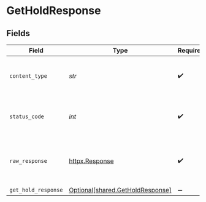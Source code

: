 # GetHoldResponse


## Fields

| Field                                                                      | Type                                                                       | Required                                                                   | Description                                                                |
| -------------------------------------------------------------------------- | -------------------------------------------------------------------------- | -------------------------------------------------------------------------- | -------------------------------------------------------------------------- |
| `content_type`                                                             | *str*                                                                      | :heavy_check_mark:                                                         | HTTP response content type for this operation                              |
| `status_code`                                                              | *int*                                                                      | :heavy_check_mark:                                                         | HTTP response status code for this operation                               |
| `raw_response`                                                             | [httpx.Response](https://www.python-httpx.org/api/#response)               | :heavy_check_mark:                                                         | Raw HTTP response; suitable for custom response parsing                    |
| `get_hold_response`                                                        | [Optional[shared.GetHoldResponse]](../../models/shared/getholdresponse.md) | :heavy_minus_sign:                                                         | Holds                                                                      |